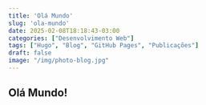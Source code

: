 ```yaml
---
title: 'Olá Mundo'
slug: 'ola-mundo'
date: 2025-02-08T18:18:43-03:00
categories: ["Desenvolvimento Web"]
tags: ["Hugo", "Blog", "GitHub Pages", "Publicações"]
draft: false
image: "/img/photo-blog.jpg"
---
```


## Olá Mundo!